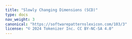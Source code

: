 ```yaml
---
title: "Slowly Changing Dimensions (SCD)"
type: docs
nav_weight: 3
canonical: "https://softwarepatternslexicon.com/103/3"
license: "© 2024 Tokenizer Inc. CC BY-NC-SA 4.0"
---
```

